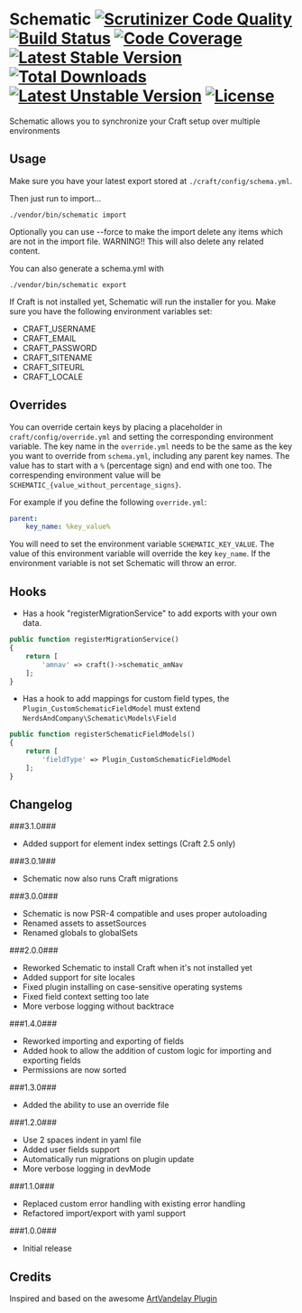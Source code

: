 # Schematic [![Scrutinizer Code Quality](https://scrutinizer-ci.com/g/itmundi/schematic/badges/quality-score.png?b=master)](https://scrutinizer-ci.com/g/itmundi/schematic/?branch=master) [![Build Status](https://travis-ci.org/itmundi/schematic.svg?branch=master)](https://travis-ci.org/itmundi/schematic) [![Code Coverage](https://scrutinizer-ci.com/g/itmundi/schematic/badges/coverage.png?b=master)](https://scrutinizer-ci.com/g/itmundi/schematic/?branch=master) [![Latest Stable Version](https://poser.pugx.org/itmundi/schematic/v/stable)](https://packagist.org/packages/itmundi/schematic) [![Total Downloads](https://poser.pugx.org/itmundi/schematic/downloads)](https://packagist.org/packages/itmundi/schematic) [![Latest Unstable Version](https://poser.pugx.org/itmundi/schematic/v/unstable)](https://packagist.org/packages/itmundi/schematic) [![License](https://poser.pugx.org/itmundi/schematic/license)](https://packagist.org/packages/itmundi/schematic)

Schematic allows you to synchronize your Craft setup over multiple environments

## Usage

Make sure you have your latest export stored at `./craft/config/schema.yml`.

Then just run to import...

```
./vendor/bin/schematic import
```

Optionally you can use --force to make the import delete any items which are not in the import file.
WARNING!! This will also delete any related content.

You can also generate a schema.yml with

```
./vendor/bin/schematic export
```

If Craft is not installed yet, Schematic will run the installer for you. Make sure you have the following environment variables set:

- CRAFT_USERNAME
- CRAFT_EMAIL
- CRAFT_PASSWORD
- CRAFT_SITENAME
- CRAFT_SITEURL
- CRAFT_LOCALE

## Overrides

You can override certain keys by placing a placeholder in `craft/config/override.yml` and setting the corresponding environment variable. The key name in the `override.yml` needs to be the same as the key you want to override from `schema.yml`, including any parent key names. The value has to start with a `%` (percentage sign) and end with one too. The correspending environment value will be `SCHEMATIC_{value_without_percentage_signs}`.

For example if you define the following `override.yml`:

```yml
parent:
    key_name: %key_value%
```

You will need to set the environment variable `SCHEMATIC_KEY_VALUE`. The value of this environment variable will override the key `key_name`. If the environment variable is not set Schematic will throw an error.


## Hooks

* Has a hook "registerMigrationService" to add exports with your own data.

```php
public function registerMigrationService()
{
    return [
		'amnav' => craft()->schematic_amNav
	];
}
```

* Has a hook to add mappings for custom field types, the `Plugin_CustomSchematicFieldModel` must extend `NerdsAndCompany\Schematic\Models\Field`

```php
public function registerSchematicFieldModels()
{
    return [
		'fieldType' => Plugin_CustomSchematicFieldModel
	];
}
```

## Changelog

###3.1.0###
 - Added support for element index settings (Craft 2.5 only)

###3.0.1###
 - Schematic now also runs Craft migrations

###3.0.0###
 - Schematic is now PSR-4 compatible and uses proper autoloading
 - Renamed assets to assetSources
 - Renamed globals to globalSets

###2.0.0###
 - Reworked Schematic to install Craft when it's not installed yet
 - Added support for site locales
 - Fixed plugin installing on case-sensitive operating systems
 - Fixed field context setting too late
 - More verbose logging without backtrace

###1.4.0###
 - Reworked importing and exporting of fields
 - Added hook to allow the addition of custom logic for importing and exporting fields
 - Permissions are now sorted

###1.3.0###
 - Added the ability to use an override file

###1.2.0###
 - Use 2 spaces indent in yaml file
 - Added user fields support
 - Automatically run migrations on plugin update
 - More verbose logging in devMode

###1.1.0###
 - Replaced custom error handling with existing error handling
 - Refactored import/export with yaml support

###1.0.0###
 - Initial release

## Credits
Inspired and based on the awesome [ArtVandelay Plugin](https://github.com/xodigital/ArtVandelay)
